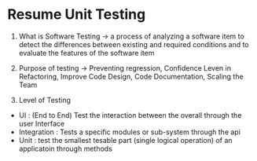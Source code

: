 # Resume Unit Testing

1. What is Software Testing -> a process of analyzing a software item to detect the differences between existing and required conditions and to evaluate the features of the software item

2. Purpose of testing -> Preventing regression, Confidence Leven in Refactoring, Improve Code Design, Code Documentation, Scaling the Team

3. Level of Testing
- UI : (End to End) Test the interaction between the overall through the user Interface
- Integration : Tests a specific modules or sub-system through the api
- Unit : test the smallest tesable part (single logical operation) of an applicatoin through methods